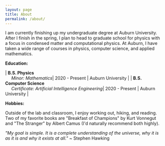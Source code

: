 ```yaml
---
layout: page
title: About
permalink: /about/
---
```


I am currently finishing up my undergraduate degree at Auburn University. 
After I finish in the spring, I plan to head to graduate school for physics with a focus in condensed matter and computational physics.
At Auburn, I have taken a wide range of courses in physics, computer science, and applied mathematics.

**Education:**

| **B.S. Physics**  <br>&nbsp;&nbsp;&nbsp;&nbsp;&nbsp;*Minor: Mathematics*| 2020 - Present | Auburn University | 
| **B.S. Computer Science** <br>&nbsp;&nbsp;&nbsp;&nbsp;&nbsp;*Certificate: Artificial Intelligence Engineering*| 2020 - Present | Auburn University |

**Hobbies:**  
  
Outside of the lab and classroom, I enjoy working out, hiking, and reading. 
Two of my favorite books are "Breakfast of Champions" by Kurt Vonnegut and "The Stranger" by Albert Camus (I'd naturally recommend both highly).  
  
*"My goal is simple. It is a complete understanding of the universe, 
why it is as it is and why it exists at all."* ~ Stephen Hawking
